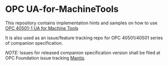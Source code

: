 # OPC UA-for-MachineTools

This repository contains implementation hints and samples on how to use [OPC 40501-1 UA for Machine Tools](https://reference.opcfoundation.org/MachineTool/docs/)

It is also used as an issue/feature tracking repo for OPC 40501/40501 series of companion specification.

*NOTE:* Issues for released companion specification version shall be filed at OPC Foundation issue tracking [Mantis](https://apps.opcfoundation.org/mantis/).
